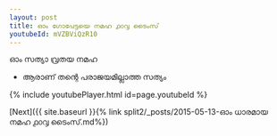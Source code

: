 ```yaml
---
layout: post
title: ഓം ഗോപേട്ടയെ നമഹ ൧൦൮ ടൈംസ്
youtubeId: mVZBViQzR10
---
```

 
 
 ഓം സത്യാ വ്രതയ നമഹ 
 
 -  ആരാണ് തന്റെ പരാജയമില്ലാത്ത സത്യം 
 
  
 
  
 
 
 
 
 
 


{% include youtubePlayer.html id=page.youtubeId %}
 
[Next]({{ site.baseurl }}{% link  split2/_posts/2015-05-13-ഓം ധാരമായ നമഹ ൧൦൮ ടൈംസ്.md%})
 
